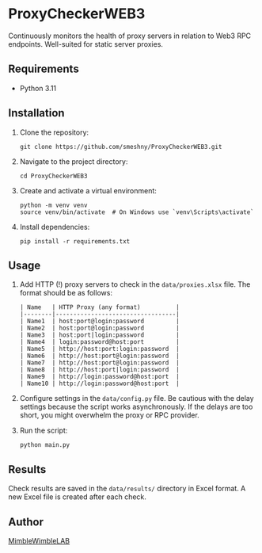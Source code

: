 # ProxyCheckerWEB3
Continuously monitors the health of proxy servers in relation to Web3 RPC endpoints. Well-suited for static server proxies.

## Requirements

- Python 3.11

## Installation

1. Clone the repository:
   ```
   git clone https://github.com/smeshny/ProxyCheckerWEB3.git
   ```

2. Navigate to the project directory:
   ```
   cd ProxyCheckerWEB3
   ```

3. Create and activate a virtual environment:
   ```
   python -m venv venv
   source venv/bin/activate  # On Windows use `venv\Scripts\activate`
   ```

4. Install dependencies:
   ```
   pip install -r requirements.txt
   ```

## Usage

1. Add HTTP (!) proxy servers to check in the `data/proxies.xlsx` file. The format should be as follows:
   ```
   | Name   | HTTP Proxy (any format)          |
   |--------|----------------------------------|
   | Name1  | host:port@login:password         |
   | Name2  | host:port@login:password         |
   | Name3  | host:port|login:password         |
   | Name4  | login:password@host:port         |
   | Name5  | http://host:port:login:password  |
   | Name6  | http://host:port@login:password  |
   | Name7  | http://host:port@login:password  |
   | Name8  | http://host:port|login:password  |
   | Name9  | http://login:password@host:port  |
   | Name10 | http://login:password@host:port  |
   ```

2. Configure settings in the `data/config.py` file. Be cautious with the delay settings because the script works asynchronously. If the delays are too short, you might overwhelm the proxy or RPC provider.
3. Run the script:
   ```
   python main.py
   ```

## Results

Check results are saved in the `data/results/` directory in Excel format. A new Excel file is created after each check.

## Author

[MimbleWimbleLAB](https://t.me/MimbleWimbleLAB)